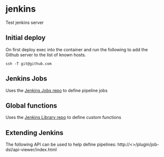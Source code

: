 # jenkins
Test jenkins server

## Initial deploy
On first deploy exec into the container and run the following 
to add the Github server to the list of known hosts.
```
ssh -T git@github.com
```

## Jenkins Jobs
Uses the [Jenkins Jobs repo](https://github.com/mattnspa/jenkinsJobs) to 
define pipeline jobs

## Global functions
Uses the [Jenkins Library repo](https://github.com/mattnspa/jenkinsLibrary)
to define custom functions

## Extending Jenkins
The following API can be used to help define pipelines:
http://<<JENKINS-URL>>/plugin/job-dsl/api-viewer/index.html